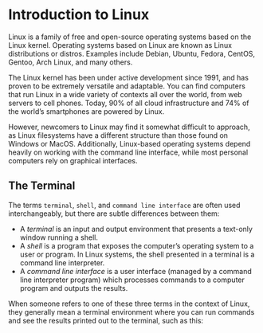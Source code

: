 # Introduction to Linux

Linux is a family of free and open-source operating systems based on the Linux kernel. Operating systems based on Linux are known as Linux distributions or distros. Examples include Debian, Ubuntu, Fedora, CentOS, Gentoo, Arch Linux, and many others.

The Linux kernel has been under active development since 1991, and has proven to be extremely versatile and adaptable. You can find computers that run Linux in a wide variety of contexts all over the world, from web servers to cell phones. Today, 90% of all cloud infrastructure and 74% of the world’s smartphones are powered by Linux.

However, newcomers to Linux may find it somewhat difficult to approach, as Linux filesystems have a different structure than those found on Windows or MacOS. Additionally, Linux-based operating systems depend heavily on working with the command line interface, while most personal computers rely on graphical interfaces.





## The Terminal

The terms `terminal`, `shell`, and `command line interface` are often
 used interchangeably, but there are subtle differences between them:

- A *terminal* is an input and output environment that presents a text-only window running a shell.
- A *shell* is a program that exposes the computer’s operating 
  system to a user or program. In Linux systems, the shell presented in a 
  terminal is a command line interpreter.
- A *command line interface* is a user interface (managed by a 
  command line interpreter program) which processes commands to a computer
   program and outputs the results.



When someone refers to one of these three terms in the context of 
Linux, they generally mean a terminal environment where you can run 
commands and see the results printed out to the terminal, such as this: